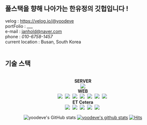 ## 풀스택을 향해 나아가는 한유정의 깃헙입니다 !
velog : https://velog.io/@yoodeve<br />
portFolio : ___ <br />
e-mail : janhold@naver.com<br />
phone : <i>010-6758-1457</i><br />
current location : Busan, South Korea<br />
<br />
## 기술 스택
<div align='center'><br />
  <b>SERVER</b><br />
  <img src="https://img.shields.io/badge/Java-007396?style=flat&logo=OpenJDK&logoColor=white"/><br />
  <b>WEB</b><br />
  <img src="https://img.shields.io/badge/JavaScript-F7DF1E?style=flat&logo=JavaScript&logoColor=white">&nbsp;
  <img src="https://img.shields.io/badge/CSS3-1572B6?style=flat&logo=CSS3&logoColor=white">&nbsp;
  <img src="https://img.shields.io/badge/HTML5-E34F26?style=flat&logo=HTML5&logoColor=white">&nbsp;
  <img src="https://img.shields.io/badge/React-61DAFB?style=flat&logo=React&logoColor=white">&nbsp;
  <img src="https://img.shields.io/badge/Redux-764ABC?style=flat&logo=Redux&logoColor=white">&nbsp;
  <img src="https://img.shields.io/badge/antdesign-0170FE?style=flat&logo=antdesign&logoColor=white">&nbsp;
  <img src="https://img.shields.io/badge/styledcomponents-DB7093?style=flat&logo=styledcomponents&logoColor=white">&nbsp;
<br/ >
  <b>ET Cetera</b><br />
  <img src="https://img.shields.io/badge/Amazon AWS-232F3E?style=flat&logo=Amazon AWS&logoColor=white">&nbsp;
  <img src="https://img.shields.io/badge/AWS Amplify-FF9900?style=flat&logo=AWS Amplify&logoColor=white">&nbsp;
  <img src="https://img.shields.io/badge/ASANA-273347?style=flat&logo=ASANA&logoColor=white">&nbsp;
  <img src="https://img.shields.io/badge/GitHub-181717?style=flat&logo=GitHub&logoColor=white">&nbsp;
  <img src="https://img.shields.io/badge/GitHub-181717?style=flat&logo=GitHub&logoColor=white">&nbsp;
  <br />
  
![yoodeve's GitHub stats](https://github-readme-stats.vercel.app/api?username=yoodeve&theme=dark&show_icons=true)
[![yoodeve's github stats](https://github-readme-stats.vercel.app/api/top-langs/?username=yoodeve&show_icons=true&hide_border=true&title_color=004386&icon_color=004386&layout=compact)](https://github.com/yoodeve)
[![Hits](https://hits.seeyoufarm.com/api/count/incr/badge.svg?url=https%3A%2F%2Fgithub.com%2Fyoodeve%2Fyoodeve&count_bg=%23D49393&title_bg=%23555555&icon=&icon_color=%23E7E7E7&title=hits&edge_flat=true)](https://hits.seeyoufarm.com)
</div>



